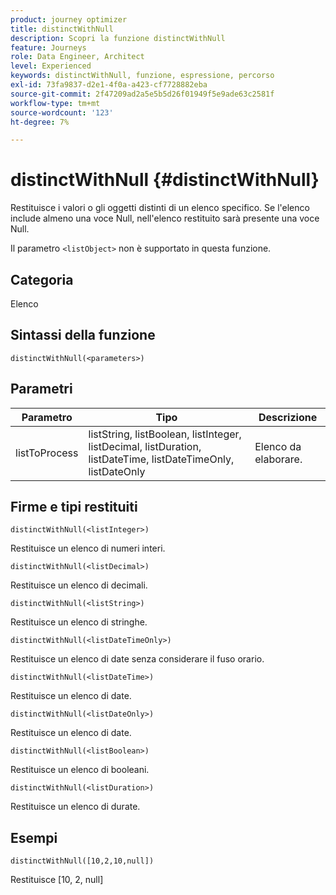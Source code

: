 ```yaml
---
product: journey optimizer
title: distinctWithNull
description: Scopri la funzione distinctWithNull
feature: Journeys
role: Data Engineer, Architect
level: Experienced
keywords: distinctWithNull, funzione, espressione, percorso
exl-id: 73fa9837-d2e1-4f0a-a423-cf7728882eba
source-git-commit: 2f47209ad2a5e5b5d26f01949f5e9ade63c2581f
workflow-type: tm+mt
source-wordcount: '123'
ht-degree: 7%

---
```


# distinctWithNull {#distinctWithNull}

Restituisce i valori o gli oggetti distinti di un elenco specifico. Se l&#39;elenco include almeno una voce Null, nell&#39;elenco restituito sarà presente una voce Null.

Il parametro `<listObject>` non è supportato in questa funzione.

## Categoria

Elenco

## Sintassi della funzione

`distinctWithNull(<parameters>)`

## Parametri

| Parametro | Tipo | Descrizione |
|-----------|------------------|------------------|
| listToProcess | listString, listBoolean, listInteger, listDecimal, listDuration, listDateTime, listDateTimeOnly, listDateOnly | Elenco da elaborare. |

## Firme e tipi restituiti

`distinctWithNull(<listInteger>)`

Restituisce un elenco di numeri interi.

`distinctWithNull(<listDecimal>)`

Restituisce un elenco di decimali.

`distinctWithNull(<listString>)`

Restituisce un elenco di stringhe.

`distinctWithNull(<listDateTimeOnly>)`

Restituisce un elenco di date senza considerare il fuso orario.

`distinctWithNull(<listDateTime>)`

Restituisce un elenco di date.

`distinctWithNull(<listDateOnly>)`

Restituisce un elenco di date.

`distinctWithNull(<listBoolean>)`

Restituisce un elenco di booleani.

`distinctWithNull(<listDuration>)`

Restituisce un elenco di durate.

## Esempi

`distinctWithNull([10,2,10,null])`

Restituisce [10, 2, null]
